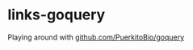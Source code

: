 links-goquery
=============

Playing around with [github.com/PuerkitoBio/goquery](https://github.com/PuerkitoBio/goquery)
